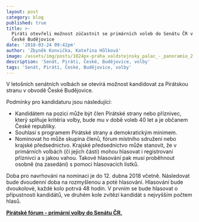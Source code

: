 ```yaml
---
layout: post
category: blog
published: true
title: >-
  Piráti otevřeli možnost zúčastnit se primárních voleb do Senátu ČR v obvodě
  České Budějovice 
date: '2018-03-24 09:42pm'
author: 'Zbyněk Konvička, Kateřina Hůlková'
image: /assets/img/posts/1024px-praha_valdstejnsky_palac_-_panoramio_2.jpg
description: 'Senát, Piráti, České, Budějovice, volby'
tags: 'Senát, Piráti, České, Budějovice, volby'
---
```

V letošních senátních volbách se otevírá možnost kandidovat za Pirátskou stranu v obvodě České Budějovice. 

Podmínky pro kandidaturu jsou následující:  

* Kandidátem na pozici může být člen Pirátské strany nebo příznivec, který splňuje kritéria volby, bude mu v době voleb 40 let a je občanem České republiky. 
* Souhlasí s programem Pirátské strany a demokratickým minimem.
* Nominovat ho může skupina členů, fórum místního sdružení nebo krajské předsednictvo. Krajské předsednictvo může stanovit, že v primárních volbách (či jejich části) mohou hlasovat i registrovaní příznivci a s jakou vahou. Takové hlasování pak musí proběhnout osobně (na zasedání) s pomocí hlasovacích lístků.

Doba pro navrhování na nominaci je do 12. dubna 2018 včetně. Následovat bude dvoudenní doba na rozmyšlenou a poté hlasování. Hlasování bude dvoukolové, každé kolo potrvá 48 hodin. V prvním se bude hlasovat o přípustnosti kandidátů, ve druhém kole zvítězí kandidát s nejvyšším počtem hlasů.

[**Pirátské fórum - primární volby do Senátu ČR.**](https://forum.pirati.cz/viewtopic.php?f=408&t=40328)
